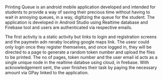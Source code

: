 Printing Queue is an android mobile application developed and intended for students to provide a way of saving their precious time without having to wait in annoying queues,
in a way, digitizing the queue for the student. The application is developed in Android Studio using Realtime database and Firebase tool and users are authenticated via respective emails.

The first activity is a static activity but links to login and registration screens and the paymetn adn neraby locating google maps link.
The usesr could only login once they register themselves, and once logged in, they will be directed to a page to generate a random token number and upload the files to be printed.
The no of pages, token number and the user email id acts as a single unique node in the realtime databse using cloud, in firebase.
With acknowledgement sent, the user finishes their task by paying the necessary amount via GPay linked to the application.
